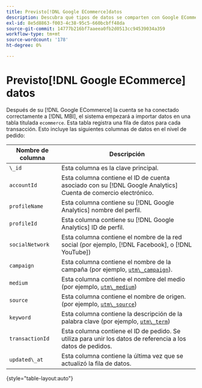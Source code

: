 ```yaml
---
title: Previsto[!DNL Google ECommerce]datos
description: Descubra qué tipos de datos se comparten con Google ECommerce.
exl-id: 8e5d8863-f003-4c38-95c5-660bcbff48da
source-git-commit: 14777b216bf7aaeea0fb2d0513cc94539034a359
workflow-type: tm+mt
source-wordcount: '178'
ht-degree: 0%

---
```


# Previsto[!DNL Google ECommerce] datos

Después de su [!DNL Google ECommerce] la cuenta se ha conectado correctamente a [!DNL MBI], el sistema empezará a importar datos en una tabla titulada `ecommerce`. Esta tabla registra una fila de datos para cada transacción. Esto incluye las siguientes columnas de datos en el nivel de pedido:

| Nombre de columna | Descripción |
|-----|-----|
| `\_id` | Esta columna es la clave principal. |
| `accountId` | Esta columna contiene el ID de cuenta asociado con su [!DNL Google Analytics] Cuenta de comercio electrónico. |
| `profileName` | Esta columna contiene su [!DNL Google Analytics] nombre del perfil. |
| `profileId` | Esta columna contiene su [!DNL Google Analytics] ID de perfil. |
| `socialNetwork` | Esta columna contiene el nombre de la red social (por ejemplo, [!DNL Facebook], o [!DNL YouTube]) |
| `campaign` | Esta columna contiene el nombre de la campaña (por ejemplo, [`utm\_campaign`](https://support.google.com/analytics/answer/1033867?hl=en)). |
| `medium` | Esta columna contiene el nombre del medio (por ejemplo, [`utm\_medium`](https://support.google.com/analytics/answer/1033867?hl=en)) |
| `source` | Esta columna contiene el nombre de origen. (por ejemplo, [`utm\_source`](https://support.google.com/analytics/answer/1033867?hl=en)) |
| `keyword` | Esta columna contiene la descripción de la palabra clave (por ejemplo, [`utm\_term`](https://support.google.com/analytics/answer/1033867?hl=en)) |
| `transactionId` | Esta columna contiene el ID de pedido. Se utiliza para unir los datos de referencia a los datos de pedidos. |
| `updated\_at` | Esta columna contiene la última vez que se actualizó la fila de datos. |

{style="table-layout:auto"}
